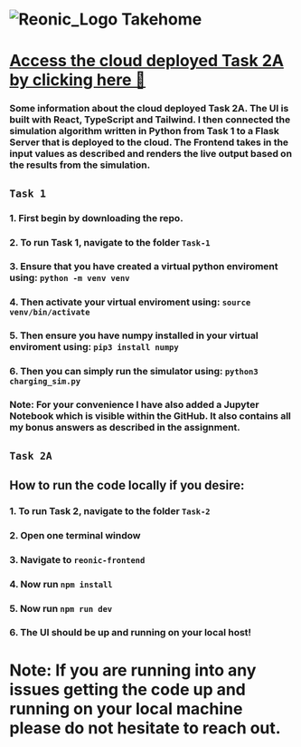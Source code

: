 

# ![Reonic_Logo](https://github.com/Lucas-Ion/EV-Charging-Simulation/assets/65054476/5e920e52-393e-4dc6-811e-494149ad38b2) Takehome
# [Access the cloud deployed Task 2A by clicking here 🛜](https://reonic-simulation-dashboard.onrender.com/)
### Some information about the cloud deployed Task 2A. The UI is built with React, TypeScript and Tailwind. I then connected the simulation algorithm written in Python from Task 1 to a Flask Server that is deployed to the cloud. The Frontend  takes in the input values as described and renders the live output based on the results from the simulation.

## `Task 1 `

### 1. First begin by downloading the repo.

### 2. To run Task 1, navigate to the folder `Task-1`

### 3. Ensure that you have created a virtual python enviroment using: `python -m venv venv`

### 4. Then activate your virtual enviroment using: `source venv/bin/activate`

### 5. Then ensure you have numpy installed in your virtual enviroment using: `pip3 install numpy`

### 6. Then you can simply run the simulator using: `python3 charging_sim.py`

### Note: For your convenience I have also added a Jupyter Notebook which is visible within the GitHub. It also contains all my bonus answers as described in the assignment.

## `Task 2A `

## How to run the code locally if you desire:

### 1. To run Task 2, navigate to the folder `Task-2`

### 2. Open one terminal window

### 3. Navigate to `reonic-frontend`

### 4. Now run `npm install`

### 5. Now run `npm run dev`

### 6. The UI should be up and running on your local host!

# Note: If you are running into any issues getting the code up and running on your local machine please do not hesitate to reach out.
